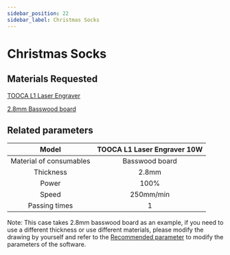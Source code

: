 ```yaml
---
sidebar_position: 22
sidebar_label: Christmas Socks
---
```


# Christmas Socks




## Materials Requested

[TOOCA L1 Laser Engraver](https://www.elecfreaks.com/elecfreaks-tooca-laser-1.html)

[2.8mm Basswood board](https://shop.elecfreaks.com/products/1-8-basswood-plywood-6pcs)

## Related parameters

|Model|TOOCA L1 Laser Engraver 10W|
|:-------:|:-------:|
|Material of consumables|Basswood board|
|Thickness|2.8mm|
|Power|100%|
|Speed|250mm/min|
|Passing times|1|

Note: This case takes 2.8mm basswood board as an example, if you need to use a different thickness or use different materials, please modify the drawing by yourself and refer to the [Recommended parameter](http://www.elecfreaks.com/learn/tooca-laser-1/recommended-parameters) to modify the parameters of the software.
